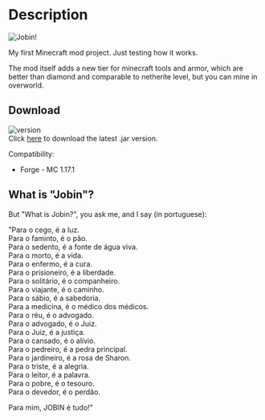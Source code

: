 # Description

![Jobin!](https://cdn.discordapp.com/attachments/888101596796452937/917618192875159613/jobinmod.png "Jobin Mod logo")

<p>My first Minecraft mod project. Just testing how it works.</p>
<p>The mod itself adds a new tier for minecraft tools and armor, which are better than diamond and comparable to netherite level, but you can mine in overworld.</p>

## Download

![version](https://img.shields.io/badge/version-0.8.6-green) <br>
Click <a href="https://github.com/abid-lohan/jobinmod-minecraft/raw/master/build/libs/jobinmod-1.17.1-0.8.6.jar" alt="Download">here</a> to download the latest .jar version.

Compatibility:
- Forge - MC 1.17.1

## What is "Jobin"?

But "What is Jobin?", you ask me, and I say (in portuguese):

"Para o cego, é a luz. <br />
Para o faminto, é o pão. <br />
Para o sedento, é a fonte de água viva. <br />
Para o morto, é a vida. <br />
Para o enfermo, é a cura. <br />
Para o prisioneiro, é a liberdade. <br />
Para o solitário, é o companheiro. <br />
Para o viajante, é o caminho. <br />
Para o sábio, é a sabedoria. <br />
Para a medicina, é o médico dos médicos. <br />
Para o réu, é o advogado. <br />
Para o advogado, é o Juiz. <br />
Para o Juiz, é a justiça. <br />
Para o cansado, é o alívio. <br />
Para o pedreiro, é a pedra principal. <br />
Para o jardineiro, é a rosa de Sharon. <br />
Para o triste, é a alegria. <br />
Para o leitor, é a palavra. <br />
Para o pobre, é o tesouro. <br />
Para o devedor, é o perdão. <br />

Para mim, JOBIN é tudo!"